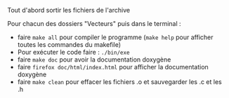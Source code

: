 Tout d'abord sortir les fichiers de l'archive

Pour chacun des dossiers "Vecteurs" puis dans le terminal : 
 - faire `make all` pour compiler le programme     (`make help` pour afficher toutes les commandes du makefile)
 - Pour exécuter le code faire : `./bin/exe`
 - faire `make doc` pour avoir la documentation doxygène
 - faire `firefox doc/html/index.html` pour afficher la documentation doxygène
 - faire `make clean` pour effacer les fichiers .o et sauvegarder les .c et les .h
